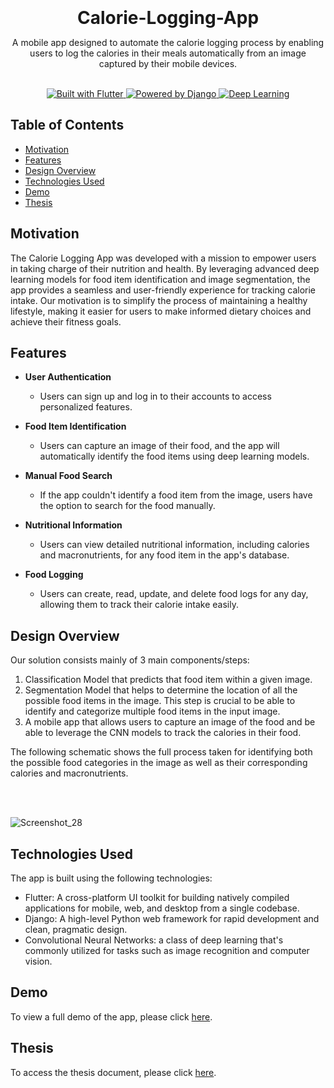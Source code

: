 <br>
<h1 style="margin-bottom:0; margin-top:50;" align="center">Calorie-Logging-App</h1>

<p  align="center">A mobile app designed to automate the calorie logging process by enabling users to log the calories in their meals automatically from an image captured by their mobile devices.</p>

<br>


<div align="center"">
<a href="https://flutter.dev/" target="_blank">
    <img src="https://img.shields.io/badge/Flutter-blue?style=for-the-badge&logo=flutter&logoColor=white" alt="Built with Flutter">
  </a>
  <a href="https://www.djangoproject.com/" target="_blank">
    <img src="https://img.shields.io/badge/Python%20Django-0C4B33?style=for-the-badge&logo=django&logoColor=white" alt="Powered by Django">
  </a>
  <a href="https://en.wikipedia.org/wiki/Convolutional_neural_network" target="_blank">
    <img src="https://img.shields.io/badge/Deep%20Learning-orange?style=for-the-badge&logo=cnn&logoColor=white" alt="Deep Learning">
  </a>
</div>


## Table of Contents

- [Motivation](#motivation)
- [Features](#features)
- [Design Overview](#design-overview)
- [Technologies Used](#technologies-used)
- [Demo](#demo)
- [Thesis](#thesis)

## Motivation

The Calorie Logging App was developed with a mission to empower users in taking charge of their nutrition and health. By leveraging advanced deep learning models for food item identification and image segmentation, the app provides a seamless and user-friendly experience for tracking calorie intake. Our motivation is to simplify the process of maintaining a healthy lifestyle, making it easier for users to make informed dietary choices and achieve their fitness goals. 

## Features

- **User Authentication**
  - Users can sign up and log in to their accounts to access personalized features.

- **Food Item Identification**
  - Users can capture an image of their food, and the app will automatically identify the food items using deep learning models.

- **Manual Food Search**
  - If the app couldn't identify a food item from the image, users have the option to search for the food manually.

- **Nutritional Information**
  - Users can view detailed nutritional information, including calories and macronutrients, for any food item in the app's database.

- **Food Logging**
  - Users can create, read, update, and delete food logs for any day, allowing them to track their calorie intake easily.

## Design Overview
Our solution consists mainly of 3 main components/steps:

1. Classification Model that predicts that food item within a given image.
2. Segmentation Model that helps to determine the location of all the possible food items in the image. This step is crucial to be able to identify and categorize multiple food items in the input image.
3. A mobile app that allows users to capture an image of the food and be able to leverage the CNN models to track the calories in their food.

The following schematic shows the full process taken for identifying both the possible food categories in the image as well as their corresponding calories and macronutrients.

<br><br>

![Screenshot_28](https://github.com/AWahba1/Calorie-Logging-App/assets/87873253/3fad072a-d121-48d0-9dab-2602d7b3c60b)



## Technologies Used

The app is built using the following technologies:

- Flutter: A cross-platform UI toolkit for building natively compiled applications for mobile, web, and desktop from a single codebase.
- Django: A high-level Python web framework for rapid development and clean, pragmatic design.
- Convolutional Neural Networks: a class of deep learning that's commonly utilized for tasks such as image recognition and computer vision.


## Demo

To view a full demo of the app, please click [here](https://drive.google.com/file/d/1LAABnp87Q12hHtuluHlF7ckRTzJmuC9I/view?usp=sharing).

## Thesis
To access the thesis document, please click [here](https://drive.google.com/file/d/17XcDl33Y10mDkyID60HMMTfI7UBYS25G/view?usp=sharing).
